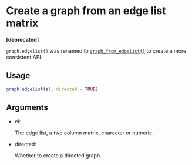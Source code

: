 # Create a graph from an edge list matrix

**\[deprecated\]**

`graph.edgelist()` was renamed to
[`graph_from_edgelist()`](https://r.igraph.org/reference/graph_from_edgelist.md)
to create a more consistent API.

## Usage

``` r
graph.edgelist(el, directed = TRUE)
```

## Arguments

- el:

  The edge list, a two column matrix, character or numeric.

- directed:

  Whether to create a directed graph.
